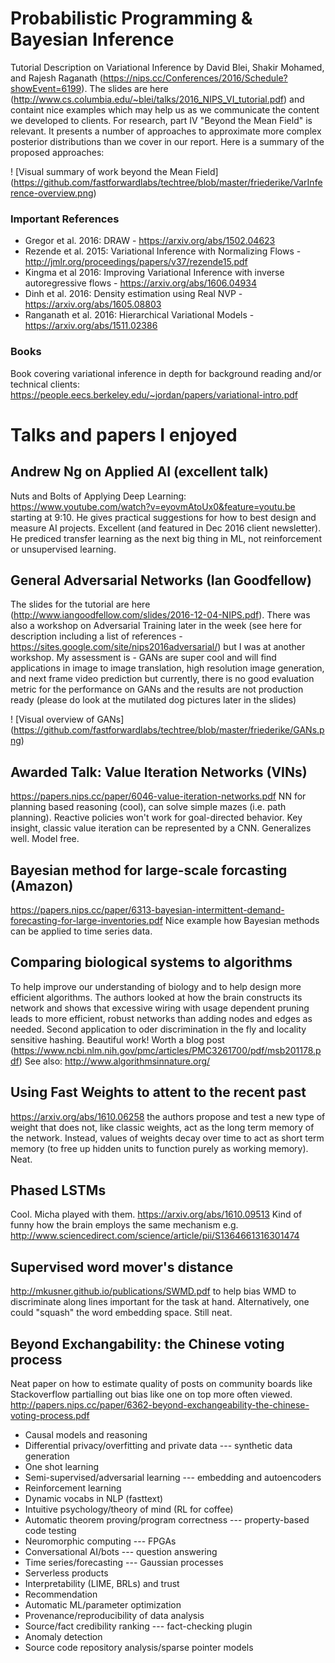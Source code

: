 # Probabilistic Programming & Bayesian Inference

Tutorial Description on Variational Inference by David Blei, Shakir Mohamed, and
Rajesh Raganath (https://nips.cc/Conferences/2016/Schedule?showEvent=6199). The
slides are here
(http://www.cs.columbia.edu/~blei/talks/2016_NIPS_VI_tutorial.pdf) and
containt nice examples which may help us as we communicate the content we
developed to clients. For research, part IV "Beyond the Mean
Field" is relevant. It presents a number of approaches to approximate more
complex posterior distributions than we cover in our report. Here is a summary
of the proposed approaches:

! [Visual summary of work beyond the Mean Field]
(https://github.com/fastforwardlabs/techtree/blob/master/friederike/VarInference-overview.png)

### Important References
 - Gregor et al. 2016: DRAW - https://arxiv.org/abs/1502.04623
 - Rezende et al. 2015: Variational Inference with Normalizing Flows -
 http://jmlr.org/proceedings/papers/v37/rezende15.pdf
 - Kingma et al 2016: Improving Variational Inference with inverse autoregressive
flows - https://arxiv.org/abs/1606.04934
 - Dinh et al. 2016: Density estimation using Real NVP - https://arxiv.org/abs/1605.08803
 - Ranganath et al. 2016: Hierarchical Variational Models - https://arxiv.org/abs/1511.02386

### Books
Book covering variational inference in depth for background reading and/or
technical clients: https://people.eecs.berkeley.edu/~jordan/papers/variational-intro.pdf

# Talks and papers I enjoyed

## Andrew Ng on Applied AI (excellent talk)
Nuts and Bolts of Applying Deep Learning:
https://www.youtube.com/watch?v=eyovmAtoUx0&feature=youtu.be starting at 9:10.
He gives practical suggestions for how to best design and measure AI projects.
Excellent (and featured in Dec 2016 client newsletter). He prediced transfer
learning as the next big thing in ML, not reinforcement or unsupervised
learning.

## General Adversarial Networks (Ian Goodfellow)
The slides for the tutorial are here
(http://www.iangoodfellow.com/slides/2016-12-04-NIPS.pdf). There was also a
workshop on Adversarial Training later in the week (see here for description
including a list of references -
https://sites.google.com/site/nips2016adversarial/) but I was at another
workshop. My assessment is - GANs are super cool and will find applications in
image to image translation, high resolution image generation, and next frame
video prediction but currently, there is no good evaluation metric for the
performance on GANs and the results are not production ready (please do look at
the mutilated dog pictures later in the slides)

! [Visual overview of GANs]
(https://github.com/fastforwardlabs/techtree/blob/master/friederike/GANs.png)

## Awarded Talk: Value Iteration Networks (VINs)
https://papers.nips.cc/paper/6046-value-iteration-networks.pdf
NN for planning based reasoning (cool), can solve simple mazes (i.e. path
planning). Reactive policies won't work for goal-directed behavior. Key insight,
classic value iteration can be represented by a CNN. Generalizes well. Model
free.

## Bayesian method for large-scale forcasting (Amazon)
https://papers.nips.cc/paper/6313-bayesian-intermittent-demand-forecasting-for-large-inventories.pdf
Nice example how Bayesian methods can be applied to time series data.

## Comparing biological systems to algorithms
To help improve our understanding of biology and to help design more efficient
algorithms. The authors looked at how the brain constructs its network and shows
that excessive wiring with usage dependent pruning leads to more efficient,
robust networks than adding nodes and edges as needed. Second application to
oder discrimination in the fly and locality sensitive hashing. Beautiful work!
Worth a blog post (https://www.ncbi.nlm.nih.gov/pmc/articles/PMC3261700/pdf/msb201178.pdf)
See also: http://www.algorithmsinnature.org/

## Using Fast Weights to attent to the recent past
https://arxiv.org/abs/1610.06258 the authors propose and test a new type of
weight that does not, like classic weights, act as the long term memory of the
network. Instead, values of weights decay over time to act as short term memory
(to free up hidden units to function purely as working memory). Neat.

## Phased LSTMs
Cool. Micha played with them. https://arxiv.org/abs/1610.09513 Kind of funny how
the brain employs the same mechanism e.g.
http://www.sciencedirect.com/science/article/pii/S1364661316301474

## Supervised word mover's distance
http://mkusner.github.io/publications/SWMD.pdf to help bias WMD to discriminate
along lines important for the task at hand. Alternatively, one could "squash"
the word embedding space. Still neat.

## Beyond Exchangability: the Chinese voting process
Neat paper on how to estimate quality of posts on community boards like
Stackoverflow partialling out bias like one on top more often viewed. http://papers.nips.cc/paper/6362-beyond-exchangeability-the-chinese-voting-process.pdf


- Causal models and reasoning
- Differential privacy/overfitting and private data --- synthetic data
  generation
- One shot learning
- Semi-supervised/adversarial learning --- embedding and autoencoders
- Reinforcement learning
- Dynamic vocabs in NLP (fasttext)
- Intuitive psychology/theory of mind (RL for coffee)
- Automatic theorem proving/program correctness --- property-based code testing
- Neuromorphic computing --- FPGAs
- Conversational AI/bots --- question answering
- Time series/forecasting --- Gaussian processes
- Serverless products
- Interpretability (LIME, BRLs) and trust
- Recommendation
- Automatic ML/parameter optimization
- Provenance/reproducibility of data analysis
- Source/fact credibility ranking --- fact-checking plugin
- Anomaly detection
- Source code repository analysis/sparse pointer models
